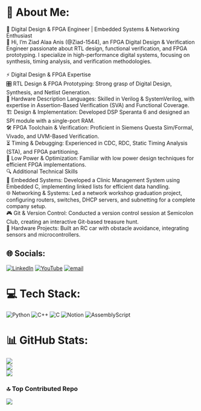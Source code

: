 # 💫 About Me:
🚀 Digital Design & FPGA Engineer | Embedded Systems & Networking Enthusiast<br>👋 Hi, I’m Ziad Alaa Anis (@Ziad-1544), an FPGA Digital Design & Verification Engineer passionate about RTL design, functional verification, and FPGA prototyping. I specialize in high-performance digital systems, focusing on synthesis, timing analysis, and verification methodologies.<br><br>⚡ Digital Design & FPGA Expertise<br>🎛 RTL Design & FPGA Prototyping: Strong grasp of Digital Design, Synthesis, and Netlist Generation.<br>💾 Hardware Description Languages: Skilled in Verilog & SystemVerilog, with expertise in Assertion-Based Verification (SVA) and Functional Coverage.<br>🏗 Design & Implementation: Developed DSP Speranta 6 and designed an SPI module with a single-port RAM.<br>🛠 FPGA Toolchain & Verification: Proficient in Siemens Questa Sim/Formal, Vivado, and UVM-Based Verification.<br>⏳ Timing & Debugging: Experienced in CDC, RDC, Static Timing Analysis (STA), and FPGA partitioning.<br>🔋 Low Power & Optimization: Familiar with low power design techniques for efficient FPGA implementations.<br>🔍 Additional Technical Skills<br>🔗 Embedded Systems: Developed a Clinic Management System using Embedded C, implementing linked lists for efficient data handling.<br>🌐 Networking & Systems: Led a network workshop graduation project, configuring routers, switches, DHCP servers, and subnetting for a complete company setup.<br>🎮 Git & Version Control: Conducted a version control session at Semicolon Club, creating an interactive Git-based treasure hunt.<br>🚗 Hardware Projects: Built an RC car with obstacle avoidance, integrating sensors and microcontrollers.


## 🌐 Socials:
[![LinkedIn](https://img.shields.io/badge/LinkedIn-%230077B5.svg?logo=linkedin&logoColor=white)](https://linkedin.com/in/ziad-kassem-887aa1283) [![YouTube](https://img.shields.io/badge/YouTube-%23FF0000.svg?logo=YouTube&logoColor=white)](https://youtube.com/@https://www.youtube.com/@ziadkassem6948) [![email](https://img.shields.io/badge/Email-D14836?logo=gmail&logoColor=white)](mailto:ziad.kassem.eng@gmail.com) 

# 💻 Tech Stack:
![Python](https://img.shields.io/badge/python-3670A0?style=for-the-badge&logo=python&logoColor=ffdd54) ![C++](https://img.shields.io/badge/c++-%2300599C.svg?style=for-the-badge&logo=c%2B%2B&logoColor=white) ![C](https://img.shields.io/badge/c-%2300599C.svg?style=for-the-badge&logo=c&logoColor=white) ![Notion](https://img.shields.io/badge/Notion-%23000000.svg?style=for-the-badge&logo=notion&logoColor=white) ![AssemblyScript](https://img.shields.io/badge/assembly%20script-%23000000.svg?style=for-the-badge&logo=assemblyscript&logoColor=white)
# 📊 GitHub Stats:
![](https://github-readme-stats.vercel.app/api?username=Ziad-1544&theme=merko&hide_border=false&include_all_commits=false&count_private=false)<br/>
![](https://nirzak-streak-stats.vercel.app/?user=Ziad-1544&theme=merko&hide_border=false)<br/>
![](https://github-readme-stats.vercel.app/api/top-langs/?username=Ziad-1544&theme=merko&hide_border=false&include_all_commits=false&count_private=false&layout=compact)

### 🔝 Top Contributed Repo
![](https://github-contributor-stats.vercel.app/api?username=Ziad-1544&limit=5&theme=dark&combine_all_yearly_contributions=true)

<!-- Proudly created with GPRM ( https://gprm.itsvg.in ) -->
